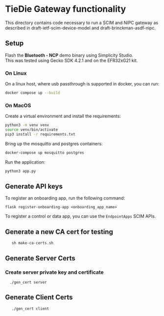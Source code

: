 # TieDie Gateway functionality

This directory contains code necessary to run a SCIM and NIPC gateway
as described in draft-ietf-scim-device-model and draft-brinckman-asdf-nipc.


## Setup

Flash the **Bluetooth - NCP** demo binary using Simplicity Studio.  
This was tested using Gecko SDK 4.2.1 and on the EFR32xG21 kit. 

### On Linux

On a linux host, where usb passthrough is supported in docker, you can run:

```bash
docker compose up --build
```
<!-- 
To initialize the database, run the following command:
```bash
docker exec -ti ciscoble-tiedie-ap-1 bash -c "flask db init" 
docker exec -ti ciscoble-tiedie-ap-1 bash -c "flask db migrate" 
docker exec -ti ciscoble-tiedie-ap-1 bash -c "flask db upgrade"  
```
-->

### On MacOS

Create a virtual environment and install the requirements:

```bash
python3 -m venv venv
source venv/bin/activate
pip3 install -r requirements.txt
```

Bring up the mosquitto and postgres containers:

```bash
docker-compose up mosquitto postgres
```
<!-- 
Initialize the database: 

```bash
flask db init
flask db migrate
flask db upgrade
``` -->

Run the application:

```bash
python3 app.py
```

## Generate API keys

To register an onboarding app, run the following command:


```
flask register-onboarding-app <onboarding_app_name>
```

To register a control or data app, you can use the `EndpointApps` SCIM APIs. 

## Generate a new CA cert for testing

```cd certs
   sh make-ca-certs.sh
```

## Generate Server Certs

### Create server private key and certificate

```cd certs
  ./gen_cert server
```

## Generate Client Certs

```cd certs
   ./gen_cert client
```

